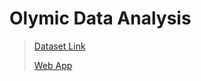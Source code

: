 # **Olymic Data Analysis**
> [Dataset Link](https://www.kaggle.com/datasets/heesoo37/120-years-of-olympic-history-athletes-and-result)
>
> [Web App](https://olympicanalysis-wzewgjgbuujivca7n7wtru.streamlit.app/)
